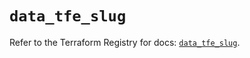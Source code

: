 # `data_tfe_slug`

Refer to the Terraform Registry for docs: [`data_tfe_slug`](https://registry.terraform.io/providers/hashicorp/tfe/0.68.2/docs/data-sources/slug).
